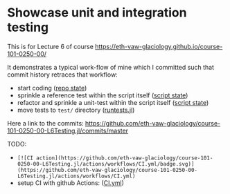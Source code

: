 # Showcase unit and integration testing

This is for Lecture 6 of course
https://eth-vaw-glaciology.github.io/course-101-0250-00/

It demonstrates a typical work-flow of mine which I committed such
that commit history retraces that workflow:
- start coding ([repo state](https://github.com/eth-vaw-glaciology/course-101-0250-00-L6Testing.jl/tree/8d3d875991e3010216b321413f34cb7ee01b8aa8))
- sprinkle a reference test within the script itself ([script
  state](https://github.com/eth-vaw-glaciology/course-101-0250-00-L6Testing.jl/blob/580eebd9287fb7c547520b3e2863a3ce599e8207/scripts/car_travel.jl))
- refactor and sprinkle a unit-test within the script itself ([script
  state](https://github.com/eth-vaw-glaciology/course-101-0250-00-L6Testing.jl/blob/33b669969b1227289b1059b9ce01baf3ced349e1/scripts/car_travel.jl))
- move tests to `test/` directory
  ([runtests.jl](https://github.com/eth-vaw-glaciology/course-101-0250-00-L6Testing.jl/blob/5b41f800039f77f4b1024393180733b396ee3c09/test/runtests.jl))

Here a link to the commits:
https://github.com/eth-vaw-glaciology/course-101-0250-00-L6Testing.jl/commits/master


TODO:
- `[![CI action](https://github.com/eth-vaw-glaciology/course-101-0250-00-L6Testing.jl/actions/workflows/CI.yml/badge.svg)](https://github.com/eth-vaw-glaciology/course-101-0250-00-L6Testing.jl/actions/workflows/CI.yml)`
- setup CI with github Actions:
([CI.yml](https://github.com/eth-vaw-glaciology/course-101-0250-00-L6Testing.jl/blob/master/.github/workflows/CI.yml))
